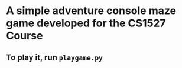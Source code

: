 # A simple adventure console maze game developed for the CS1527 Course

## To play it, run `playgame.py`